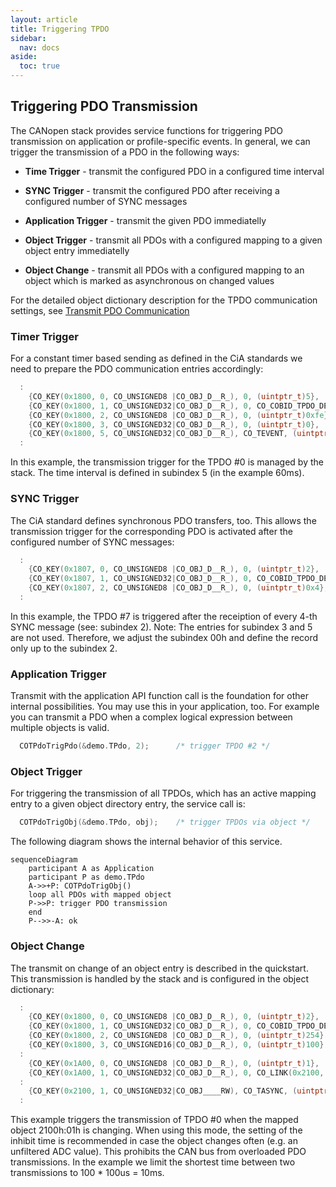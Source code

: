 ```yaml
---
layout: article
title: Triggering TPDO
sidebar:
  nav: docs
aside:
  toc: true
---
```


## Triggering PDO Transmission

The CANopen stack provides service functions for triggering PDO transmission on application or profile-specific events. In general, we can trigger the transmission of a PDO in the following ways:


- **Time Trigger** - transmit the configured PDO in a configured time interval

- **SYNC Trigger** - transmit the configured PDO after receiving a configured number of SYNC messages

- **Application Trigger** - transmit the given PDO immediatelly

- **Object Trigger** - transmit all PDOs with a configured mapping to a given object entry immediatelly

- **Object Change** - transmit all PDOs with a configured mapping to an object which is marked as asynchronous on changed values

For the detailed object dictionary description for the TPDO communication settings, see [Transmit PDO Communication][1]


### Timer Trigger

For a constant timer based sending as defined in the CiA standards we need to prepare the PDO communication entries accordingly:

```c
  :
    {CO_KEY(0x1800, 0, CO_UNSIGNED8 |CO_OBJ_D__R_), 0, (uintptr_t)5},
    {CO_KEY(0x1800, 1, CO_UNSIGNED32|CO_OBJ_D__R_), 0, CO_COBID_TPDO_DEFAULT(0)},
    {CO_KEY(0x1800, 2, CO_UNSIGNED8 |CO_OBJ_D__R_), 0, (uintptr_t)0xfe},
    {CO_KEY(0x1800, 3, CO_UNSIGNED32|CO_OBJ_D__R_), 0, (uintptr_t)0},
    {CO_KEY(0x1800, 5, CO_UNSIGNED32|CO_OBJ_D__R_), CO_TEVENT, (uintptr_t)60},
  :
```

In this example, the transmission trigger for the TPDO #0 is managed by the stack. The time interval is defined in subindex 5 (in the example 60ms).

### SYNC Trigger

The CiA standard defines synchronous PDO transfers, too. This allows the transmission trigger for the corresponding PDO is activated after the configured number of SYNC messages:

```c
  :
    {CO_KEY(0x1807, 0, CO_UNSIGNED8 |CO_OBJ_D__R_), 0, (uintptr_t)2},
    {CO_KEY(0x1807, 1, CO_UNSIGNED32|CO_OBJ_D__R_), 0, CO_COBID_TPDO_DEFAULT(0)},
    {CO_KEY(0x1807, 2, CO_UNSIGNED8 |CO_OBJ_D__R_), 0, (uintptr_t)0x4},
  :
```

In this example, the TPDO #7 is triggered after the receiption of every 4-th SYNC message (see: subindex 2). Note: The entries for subindex 3 and 5 are not used. Therefore, we adjust the subindex 00h and define the record only up to the subindex 2.

### Application Trigger

Transmit with the application API function call is the foundation for other internal possibilities. You may use this in your application, too. For example you can transmit a PDO when a complex logical expression between multiple objects is valid.

```c
  COTPdoTrigPdo(&demo.TPdo, 2);      /* trigger TPDO #2 */
```

### Object Trigger

For triggering the transmission of all TPDOs, which has an active mapping entry to a given object directory entry, the service call is:

```c
  COTPdoTrigObj(&demo.TPdo, obj);    /* trigger TPDOs via object */
```

The following diagram shows the internal behavior of this service.

```mermaid
sequenceDiagram
    participant A as Application
    participant P as demo.TPdo
    A->>+P: COTPdoTrigObj()
    loop all PDOs with mapped object
    P->>P: trigger PDO transmission
    end
    P-->>-A: ok
```

### Object Change

The transmit on change of an object entry is described in the quickstart. This transmission is handled by the stack and is configured in the object dictionary:

```c
  :
    {CO_KEY(0x1800, 0, CO_UNSIGNED8 |CO_OBJ_D__R_), 0, (uintptr_t)2},
    {CO_KEY(0x1800, 1, CO_UNSIGNED32|CO_OBJ_D__R_), 0, CO_COBID_TPDO_DEFAULT(0)},
    {CO_KEY(0x1800, 2, CO_UNSIGNED8 |CO_OBJ_D__R_), 0, (uintptr_t)254}
    {CO_KEY(0x1800, 3, CO_UNSIGNED16|CO_OBJ_D__R_), 0, (uintptr_t)100}
  :
    {CO_KEY(0x1A00, 0, CO_UNSIGNED8 |CO_OBJ_D__R_), 0, (uintptr_t)1},
    {CO_KEY(0x1A00, 1, CO_UNSIGNED32|CO_OBJ_D__R_), 0, CO_LINK(0x2100, 0x01, 32)},
  :
    {CO_KEY(0x2100, 1, CO_UNSIGNED32|CO_OBJ____RW), CO_TASYNC, (uintptr_t)&MyValue},
  :
```

This example triggers the transmission of TPDO #0 when the mapped object 2100h:01h is changing. When using this mode, the setting of the inhibit time is recommended in case the object changes often (e.g. an unfiltered ADC value). This prohibits the CAN bus from overloaded PDO transmissions. In the example we limit the shortest time between two transmissions to 100 * 100us = 10ms.


[1]: /docs/usecase/configuration#transmit-pdo-communication
